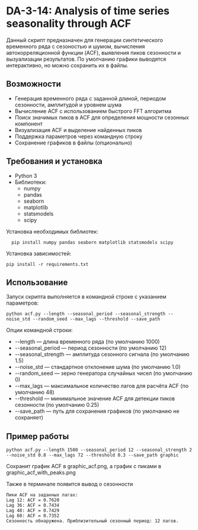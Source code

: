 # DA-3-14: Analysis of time series seasonality through ACF
Данный скрипт предназначен для генерации синтетического временного ряда с сезоностью и шумом, вычисления автокорреляционной функции (ACF), выявления пиков сезонности и вызуализации результатов. По умолчанию графики выводятся интерактивно, но можно сохранить их в файлы.
## Возможности
- Генерация временного ряда с заданной длиной, периодом сезонности, амплитудой и уровнем шума
- Вычисление ACF с использованием быстрого FFT алгоритма
- Поиск значимых пиков в ACF для определения мощности сезонных компонент
- Визуализация ACF и выделение найденных пиков
- Поддержка параметров через командную строку
- Сохранение графиков в файлы (опционально)
## Требования и установка
- Python 3
- Библиотеки:
  - numpy
  - pandas
  - seaborn
  - matplotlib
  - statsmodels
  - scipy

Установка необходимых библиотек:
```
  pip install numpy pandas seaborn matplotlib statsmodels scipy
```
Установка зависимостей:
```
pip install -r requirements.txt
```
## Использование
Запуск скрипта выполняется в командной строке с указанием параметров:
```
python acf.py --length --seasonal_period --seasonal_strength --noise_std --random_seed --max_lags --threshold --save_path  
```
Опции командной строки:
- --length — длина временного ряда (по умолчанию 1000)
- --seasonal_period — период сезонности (по умолчанию 12)
- --seasonal_strength — амплитуда сезонного сигнала (по умолчанию 1.5)
- --noise_std — стандартное отклонение шума (по умолчанию 1.0)
- --random_seed — зерно генератора случайных чисел (по умолчанию 0)
- --max_lags — максимальное количество лагов для расчёта ACF (по умолчанию 48)
- --threshold — минимальное значение ACF для детекции пиков сезонности (по умолчанию 0.25)
- --save_path — путь для сохранения графиков (по умолчанию не сохраняет)
## Пример работы
```
python acf.py --length 1500 --seasonal_period 12 --seasonal_strength 2 --noise_std 0.8 --max_lags 72 --threshold 0.3 --save_path graphic
```
Сохранит график ACF в graphic_acf.png, а график с пиками в graphic_acf_with_peaks.png  

Также в терминале появится вывод о сезонности
```
Пики ACF на заданных лагах:
Lag 12: ACF = 0.7620
Lag 36: ACF = 0.7434
Lag 48: ACF = 0.7429
Lag 60: ACF = 0.7352
Сезонность обнаружена. Приблизительный сезонный период: 12 лагов.
```
